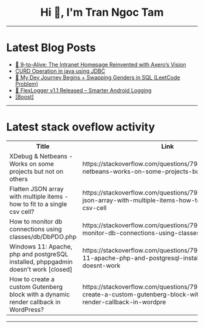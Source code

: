 <h1 align="center">Hi 👋, I'm Tran Ngoc Tam</h1>

---

# Latest Blog Posts 
<!-- BLOG-POST-LIST:START -->
- [🎯 9-to-Alive: The Intranet Homepage Reinvented with Axero’s Vision](https://dev.to/shreya111111/9-to-alive-the-intranet-homepage-reinvented-with-axeros-vision-43mj)
- [CURD Operation in java using JDBC](https://dev.to/neelakandan_ravi/curd-operation-in-java-using-jdbc-3ll5)
- [🚀 My Dev Journey Begins + Swapping Genders in SQL &lpar;LeetCode Problem&rpar;](https://dev.to/nithya_dharshini_a5a4075f/my-dev-journey-begins-swapping-genders-in-sql-leetcode-problem-3l5h)
- [🚀 FlexLogger v1.1 Released – Smarter Android Logging](https://dev.to/goodluck3301/flexlogger-v11-released-smarter-android-logging-5887)
- [[Boost]](https://dev.to/sayed_ali_alkamel/-4ch6)
<!-- BLOG-POST-LIST:END -->

---

# Latest stack oveflow activity
<table>
  <tr><th>Title</th><th>Link</th></tr>
  <!-- STACKOVERFLOW:START --><tr><td>XDebug &amp; Netbeans - Works on some projects but not on others</td><td>https://stackoverflow.com/questions/79707639/xdebug-netbeans-works-on-some-projects-but-not-on-others</td></tr><tr><td>Flatten JSON array with multiple items - how to fit to a single csv cell?</td><td>https://stackoverflow.com/questions/79707593/flatten-json-array-with-multiple-items-how-to-fit-to-a-single-csv-cell</td></tr><tr><td>How to monitor db connections using classes/db/DbPDO.php</td><td>https://stackoverflow.com/questions/79707505/how-to-monitor-db-connections-using-classes-db-dbpdo-php</td></tr><tr><td>Windows 11: Apache, php and postgreSQL installed, phppgadmin doesn&#39;t work [closed]</td><td>https://stackoverflow.com/questions/79707428/windows-11-apache-php-and-postgresql-installed-phppgadmin-doesnt-work</td></tr><tr><td>How to create a custom Gutenberg block with a dynamic render callback in WordPress?</td><td>https://stackoverflow.com/questions/79707414/how-to-create-a-custom-gutenberg-block-with-a-dynamic-render-callback-in-wordpre</td></tr><!-- STACKOVERFLOW:END -->
</table>

---


